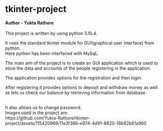 # tkinter-project
<b>Author - Yukta Rathore</b>
<br>
<br>This project is written by using python 3.10.4.
<br>
<p>It uses the standard tkinter module for GUI(graphical user interface) from python.<br>
Here python has been interfaced with MySqL.</p>
<p>The main aim of the project is to create an GUI application which is used to store the data and accounts of the people registering in the application.</p>
The application provides options for the registration and then login.
<br>
<p>After registering it provides options to deposit and withdraw money as well as lets us check our balance by retrieving information from database.</p>
<br>
It also allows us to change password.
<br>
Images used in the project are:<br>
https://github.com/Yukta-Rathore/tkinter-project/assets/115420969/11e3f386-e974-4d91-8820-18b92b61a960
